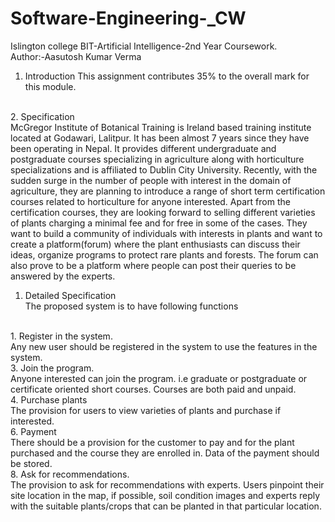 # Software-Engineering-_CW
Islington college BIT-Artificial Intelligence-2nd Year Coursework.
<br>
Author:-Aasutosh Kumar Verma
<br>

1. Introduction
This assignment contributes 35% to the overall mark for this module.
<br>
2. Specification
   <br>
McGregor Institute of Botanical Training is Ireland based training institute located
at Godawari, Lalitpur. It has been almost 7 years since they have been operating
in Nepal. It provides different undergraduate and postgraduate courses
specializing in agriculture along with horticulture specializations and is affiliated to
Dublin City University. Recently, with the sudden surge in the number of people
with interest in the domain of agriculture, they are planning to introduce a range of
short term certification courses related to horticulture for anyone interested.
Apart from the certification courses, they are looking forward to selling different
varieties of plants charging a minimal fee and for free in some of the cases. They
want to build a community of individuals with interests in plants and want to create
a platform(forum) where the plant enthusiasts can discuss their ideas, organize
programs to protect rare plants and forests. The forum can also prove to be a
platform where people can post their queries to be answered by the experts.

1. Detailed Specification
   <br>
The proposed system is to have following functions
<br>
1. Register in the system.<br>
Any new user should be registered in the system to use the features in the
system.
<br>
3. Join the program.<br>
Anyone interested can join the program. i.e graduate or postgraduate or
certificate oriented short courses. Courses are both paid and unpaid.
<br>
4. Purchase plants<br>
The provision for users to view varieties of plants and purchase if interested.
<br>
6. Payment<br>
There should be a provision for the customer to pay and for the plant
purchased and the course they are enrolled in. Data of the payment should
be stored.
<br>
8. Ask for recommendations.<br>
The provision to ask for recommendations with experts. Users pinpoint their
site location in the map, if possible, soil condition images and experts reply
with the suitable plants/crops that can be planted in that particular location.
<br>
